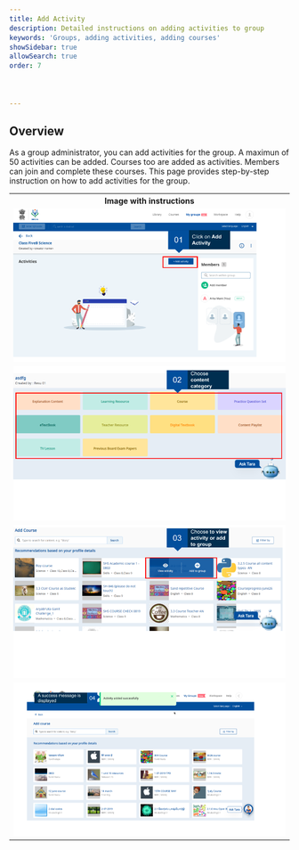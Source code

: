 ```yaml
---
title: Add Activity
description: Detailed instructions on adding activities to group 
keywords: 'Groups, adding activities, adding courses'
showSidebar: true
allowSearch: true
order: 7



---
```


## Overview

As a group administrator, you can add activities for the group. A maximun of 50 activities can be added. Courses too are added as activities. Members can join and complete these courses. This page provides step-by-step instruction on how to add activities for the group.

<table>
  <tr>
    <th style="width:35%;">Image with instructions</th>
 </tr>
  <tr>
  <td><img src="../images/groups/add-activity/addactivity_1.png"></td>
  </tr>
 <tr>
  <td><img src="../images/groups/add-activity/addactivity_2.png"></td>
  </tr>
  <tr>
  <td><img src="../images/groups/add-activity/addactivity_3.png"></td>
  </tr>
  <tr>
  <td><img src="../images/groups/add-activity/addactivity_4.png"></td>
  </tr>
  </table>


